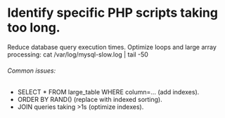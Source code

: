 # Identify specific PHP scripts taking too long.
Reduce database query execution times. Optimize loops and large array processing:
cat /var/log/mysql-slow.log | tail -50


###### Common issues:
- SELECT * FROM large_table WHERE column=... (add indexes).
- ORDER BY RAND() (replace with indexed sorting).
- JOIN queries taking >1s (optimize indexes).